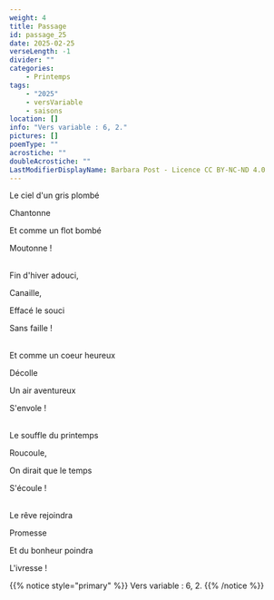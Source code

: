 ```yaml
---
weight: 4
title: Passage
id: passage_25
date: 2025-02-25
verseLength: -1
divider: ""
categories:
    - Printemps
tags:
    - "2025"
    - versVariable
    - saisons
location: []
info: "Vers variable : 6, 2."
pictures: []
poemType: ""
acrostiche: ""
doubleAcrostiche: ""
LastModifierDisplayName: Barbara Post - Licence CC BY-NC-ND 4.0
---
```

Le ciel d'un gris plombé

Chantonne

Et comme un flot bombé

Moutonne !

 \
Fin d'hiver adouci,

Canaille,

Effacé le souci

Sans faille !

 \
Et comme un coeur heureux

Décolle

Un air aventureux

S'envole !

 \
Le souffle du printemps

Roucoule,

On dirait que le temps

S'écoule !

 \
Le rêve rejoindra

Promesse

Et du bonheur poindra

L'ivresse !

{{% notice style="primary" %}}
Vers variable : 6, 2.
{{% /notice %}}
